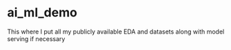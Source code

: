 # ai_ml_demo
This where I put all my publicly available EDA and datasets along with model serving if necessary
